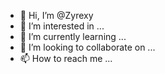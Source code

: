- 👋 Hi, I’m @Zyrexy
- 👀 I’m interested in ...
- 🌱 I’m currently learning ...
- 💞️ I’m looking to collaborate on ...
- 📫 How to reach me ...

<!---
Zyrexy/Zyrexy is a ✨ special ✨ repository because its `README.md` (this file) appears on your GitHub profile.
You can click the Preview link to take a look at your changes.
--->
